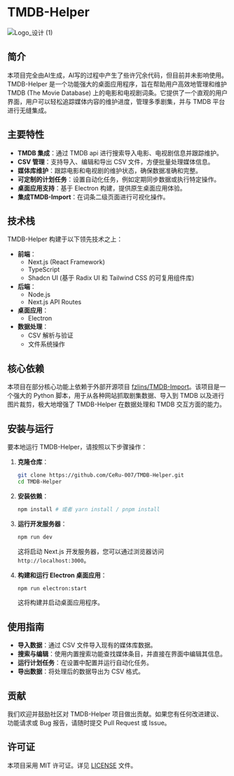 # TMDB-Helper
![Logo_设计 (1)](https://github.com/user-attachments/assets/7fabd3b5-dc7d-416f-83f8-ad79d223adc9)

## 简介
本项目完全由AI生成，AI写的过程中产生了些许冗余代码，但目前并未影响使用。
TMDB-Helper 是一个功能强大的桌面应用程序，旨在帮助用户高效地管理和维护 TMDB (The Movie Database) 上的电影和电视剧词条。它提供了一个直观的用户界面，用户可以轻松追踪媒体内容的维护进度，管理多季剧集，并与 TMDB 平台进行无缝集成。

## 主要特性

-   **TMDB 集成**：通过 TMDB api 进行搜索导入电影、电视剧信息并跟踪维护。
-   **CSV 管理**：支持导入、编辑和导出 CSV 文件，方便批量处理媒体信息。
-   **媒体库维护**：跟踪电影和电视剧的维护状态，确保数据准确和完整。
-   **可定制的计划任务**：设置自动化任务，例如定期同步数据或执行特定操作。
-   **桌面应用支持**：基于 Electron 构建，提供原生桌面应用体验。
-   **集成TMDB-Import**：在词条二级页面进行可视化操作。

## 技术栈

TMDB-Helper 构建于以下领先技术之上：

-   **前端**：
    -   Next.js (React Framework)
    -   TypeScript
    -   Shadcn UI (基于 Radix UI 和 Tailwind CSS 的可复用组件库)
-   **后端**：
    -   Node.js
    -   Next.js API Routes
-   **桌面应用**：
    -   Electron
-   **数据处理**：
    -   CSV 解析与验证
    -   文件系统操作

## 核心依赖

本项目在部分核心功能上依赖于外部开源项目 [fzlins/TMDB-Import](https://github.com/fzlins/TMDB-Import)。该项目是一个强大的 Python 脚本，用于从各种网站抓取剧集数据、导入到 TMDB 以及进行图片裁剪，极大地增强了 TMDB-Helper 在数据处理和 TMDB 交互方面的能力。

## 安装与运行

要本地运行 TMDB-Helper，请按照以下步骤操作：

1.  **克隆仓库**：
    ```bash
    git clone https://github.com/CeRu-007/TMDB-Helper.git
    cd TMDB-Helper
    ```

2.  **安装依赖**：
    ```bash
    npm install # 或者 yarn install / pnpm install
    ```

3.  **运行开发服务器**：
    ```bash
    npm run dev
    ```
    这将启动 Next.js 开发服务器，您可以通过浏览器访问 `http://localhost:3000`。

4.  **构建和运行 Electron 桌面应用**：
    ```bash
    npm run electron:start
    ```
    这将构建并启动桌面应用程序。

## 使用指南

-   **导入数据**：通过 CSV 文件导入现有的媒体库数据。
-   **搜索与编辑**：使用内置搜索功能查找媒体条目，并直接在界面中编辑其信息。
-   **运行计划任务**：在设置中配置并运行自动化任务。
-   **导出数据**：将处理后的数据导出为 CSV 格式。

## 贡献

我们欢迎并鼓励社区对 TMDB-Helper 项目做出贡献。如果您有任何改进建议、功能请求或 Bug 报告，请随时提交 Pull Request 或 Issue。

## 许可证

本项目采用 MIT 许可证。详见 [LICENSE](LICENSE) 文件。
